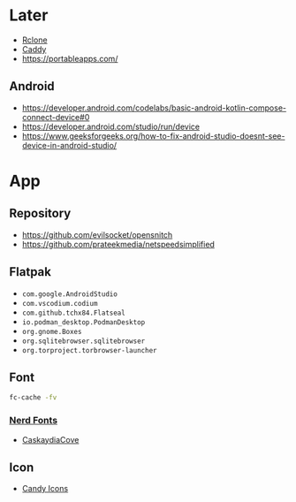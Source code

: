 # Later
- [Rclone](https://rclone.org/)
- [Caddy](https://caddyserver.com/)
- https://portableapps.com/

## Android
- https://developer.android.com/codelabs/basic-android-kotlin-compose-connect-device#0
- https://developer.android.com/studio/run/device
- https://www.geeksforgeeks.org/how-to-fix-android-studio-doesnt-see-device-in-android-studio/


# App
## Repository
- https://github.com/evilsocket/opensnitch
- https://github.com/prateekmedia/netspeedsimplified

## Flatpak
- ```com.google.AndroidStudio```
- ```com.vscodium.codium```
- ```com.github.tchx84.Flatseal```
- ```io.podman_desktop.PodmanDesktop```
- ```org.gnome.Boxes```
- ```org.sqlitebrowser.sqlitebrowser```
- ```org.torproject.torbrowser-launcher```

## Font
```bash
fc-cache -fv
```
### [Nerd Fonts](https://www.nerdfonts.com/)
- [CaskaydiaCove](https://github.com/ryanoasis/nerd-fonts/releases/download/v3.2.1/CascadiaCode.zip)

## Icon
- [Candy Icons](https://github.com/EliverLara/candy-icons)
